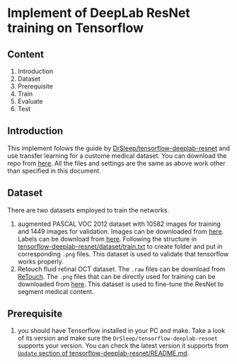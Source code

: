 # Implement of DeepLab ResNet training on Tensorflow

## Content
1. Introduction
2. Dataset
3. Prerequisite
4. Train
5. Evaluate
6. Test

## Introduction
This implement folows the guide by [DrSleep/tensorflow-deeplab-resnet](https://github.com/DrSleep/tensorflow-deeplab-resnet) and use transfer learning for a custome medical dataset. You can download the repo from [here](https://github.com/DrSleep/tensorflow-deeplab-resnet.git). All the files and settings are the same as above work other than specified in this document.


## Dataset
There are two datasets employed to train the networks.
1. augmented PASCAL VOC 2012 dataset with 10582 images for training and 1449 images for validation. Images can be downloaded from [here](http://host.robots.ox.ac.uk/pascal/VOC/voc2012/VOCtrainval_11-May-2012.tar). Labels can be download from [here](https://www.dropbox.com/s/oeu149j8qtbs1x0/SegmentationClassAug.zip?dl=0#). Following the structure in [tensorflow-deeplab-resnet/dataset/train.txt](https://github.com/DrSleep/tensorflow-deeplab-resnet/blob/master/dataset/train.txt) to create folder and put in corresponding `.png` files. This dataset is used to validate that tensorflow works properly. 
1. Retouch fluid retinal OCT dataset. The `.raw` files can be download from [ReTouch](). The `.png` files that can be directly used for training can be downloaded from [here](). This dataset is used to fine-tune the ResNet to segment medical content.

## Prerequisite
1. you should have Tensorflow installed in your PC and make. Take a look of its version and make sure the `DrSleep/tensorflow-deeplab-resnet` supports your version. You can check the latest version it supports from [`Update` section of tensorflow-deeplab-resnet/README.md](https://github.com/DrSleep/tensorflow-deeplab-resnet/blob/master/README.md#updates).
